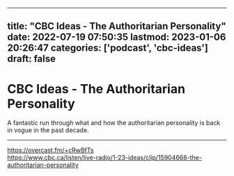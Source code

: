 
---
title: "CBC Ideas - The Authoritarian Personality"
date: 2022-07-19 07:50:35
lastmod: 2023-01-06 20:26:47
categories: ['podcast', 'cbc-ideas']
draft: false
---


# CBC Ideas - The Authoritarian Personality
A fantastic run through what and how the authoritarian personality is back in vogue in the past decade.

---

https://overcast.fm/+cRwBfTs  
https://www.cbc.ca/listen/live-radio/1-23-ideas/clip/15904668-the-authoritarian-personality

<!-- #public #podcast #cbc-ideas -->

<!-- {BearID:93C15AE4-22A4-485B-9FB0-CB375BE67989-54386-000012B26C67C02A} -->
